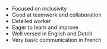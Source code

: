 - Focused on inclusivity
- Good at teamwork and collaboration
- Detailed worker
- Eager to learn and improve
- Well versed in English and Dutch
- Very basic communication in French
